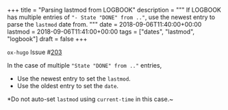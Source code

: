 +++
title = "Parsing lastmod from LOGBOOK"
description = """
  If LOGBOOK has multiple entries of `"- State "DONE" from .."`, use the
  newest entry to parse the `lastmod` date from.
  """
date = 2018-09-06T11:40:00+00:00
lastmod = 2018-09-06T11:41:00+00:00
tags = ["dates", "lastmod", "logbook"]
draft = false
+++

`ox-hugo` Issue #[203](https://github.com/kaushalmodi/ox-hugo/issues/203)

In the case of multiple `"State "DONE" from .."` entries,

-   Use the newest entry to set the `lastmod`.
-   Use the oldest entry to set the `date`.

\*Do not auto-set `lastmod` using `current-time` in this case.~
